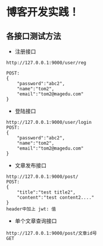 # 博客开发实践！

## 各接口测试方法

- 注册接口

```
http://127.0.0.1:9000/user/reg   

POST:
{
	"password":"abc2",
	"name":"tom2",
	"email":"tom2@magedu.com"
}
```

- 登陆接口

```
http://127.0.0.1:9000/user/login
POST:
{
	"password":"abc2",
	"name":"tom2",
	"email":"tom2@magedu.com"
}
```

- 文章发布接口

```
http://127.0.0.1:9000/post/
POST:
{
	"title":"test title2",
	"content":"test content2...."
}
header中加上 jwt: 值
```


- 单个文章查询接口

```
http://127.0.0.1:9000/post/文章id号
GET
```

